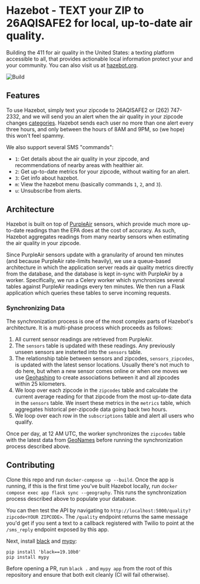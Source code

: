 # Hazebot - TEXT your ZIP to 26AQISAFE2 for local, up-to-date air quality.

Building the 411 for air quality in the United States: a texting platform accessible to all, that provides actionable local information protect your and your community. You can also visit us at [hazebot.org](www.hazebot.org).

![Build](https://github.com/ianhoffman/airq/workflows/Deploy/badge.svg?branch=master)

## Features

To use Hazebot, simply text your zipcode to 26AQISAFE2 or (262) 747-2332, and we will send you an alert when the air quality in your zipcode changes [categories](https://cfpub.epa.gov/airnow/index.cfm?action=aqibasics.aqi). Hazebot sends each user no more than one alert every three hours, and only between the hours of 8AM and 9PM, so (we hope) this won't feel spammy.

We also support several SMS "commands":
* `1`: Get details about the air quality in your zipcode, and recommendations of nearby areas with healthier air.
* `2`: Get up-to-date metrics for your zipcode, without waiting for an alert.
* `3`: Get info about hazebot.
* `m`: View the hazebot menu (basically commands `1`, `2`, and `3`).
* `u`: Unsubscribe from alerts.

## Architecture

Hazebot is built on top of [PurpleAir](https://docs.google.com/document/d/15ijz94dXJ-YAZLi9iZ_RaBwrZ4KtYeCy08goGBwnbCU/edit?usp=sharing) sensors, which provide much more up-to-date readings than the EPA does at the cost of accuracy. As such, Hazebot aggregates readings from many nearby sensors when estimating the air quality in your zipcode.

Since PurpleAir sensors update with a granularity of around ten minutes (and because PurpleAir rate-limits heavily), we use a queue-based architecture in which the application server reads air quality metrics directly from the database, and the database is kept in-sync with PurpleAir by a worker. Specifically, we run a Celery worker which synchronizes several tables against PurpleAir readings every ten minutes. We then run a Flask application which queries these tables to serve incoming requests.

### Synchronizing Data

The synchronization process is one of the most complex parts of Hazebot's architecture. It is a multi-phase process which proceeds as follows:

1. All current sensor readings are retrieved from PurpleAir.
2. The `sensors` table is updated with these readings. Any previously unseen sensors are insterted into the `sensors` table.
3. The relationship table between sensors and zipcodes, `sensors_zipcodes`, is updated with the latest sensor locations. Usually there's not much to do here, but when a new sensor comes online or when one moves we use [Geohashing](https://en.wikipedia.org/wiki/Geohash) to create associations between it and all zipcodes within 25 kilometers. 
4. We loop over each zipcode in the `zipcodes` table and calculate the current average reading for that zipcode from the most up-to-date data in the `sensors` table. We insert these metrics in the `metrics` table, which aggregates historical per-zipcode data going back two hours.
5. We loop over each row in the `subscriptions` table and alert all users who qualify.

Once per day, at 12 AM UTC, the worker synchronizes the `zipcodes` table with the latest data from [GeoNames](https://www.geonames.org/) before running the synchronization process described above.

## Contributing

Clone this repo and run `docker-compose up --build`. Once the app is running, if this is the first time you've built Hazebot locally, run `docker compose exec app flask sync --geography`. This runs the synchronization process described above to populate your database.

You can then test the API by navigating to `http://localhost:5000/quality?zipcode<YOUR ZIPCODE>`. The `/quality` endpoint returns the same message you'd get if you sent a text to a callback registered with Twilio to point at the `/sms_reply` endpoint exposed by this app.

Next, install [black](https://github.com/psf/black) and [mypy](http://mypy-lang.org/):

```
pip install 'black==19.10b0'
pip install mypy
```

Before opening a PR, run `black .` and `mypy app` from the root of this repository and ensure that both exit cleanly (CI will fail otherwise).
